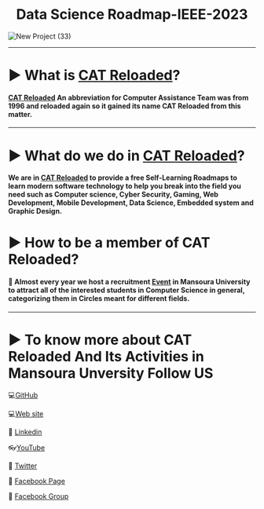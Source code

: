 
<h1 align="center">Data Science Roadmap-IEEE-2023</h1> 

![New Project (33)](https://user-images.githubusercontent.com/91850794/189073077-fd801055-2b4a-4ba8-beac-a9ba764ddf3b.png)

------------
# ▶ What is [CAT Reloaded](https://www.facebook.com/CATReloaded "CAT Reloaded")?

####  [CAT Reloaded](https://www.facebook.com/CATReloaded "CAT Reloaded") An abbreviation for **C**omputer **A**ssistance **T**eam was from **1996** and reloaded again so it gained its name **CAT Reloaded** from this matter.

------------

# ▶ What do we do in [CAT Reloaded](https://www.facebook.com/CATReloaded "CAT Reloaded")?

 ####   We are in [CAT Reloaded](https://www.facebook.com/CATReloaded/) to provide a free Self-Learning Roadmaps to learn modern software technology to help you break into the field you need such as **Computer science**, **Cyber Security**, **Gaming**, **Web Development**, **Mobile Development**, **Data Science**, **Embedded system** and **Graphic Design**.










# ▶ How to be a member of CAT Reloaded?

#### 📌 Almost every year we host a recruitment [Event](https://facebook.com/events/s/hello-world-60/608346587259566/) in Mansoura University to attract all of the interested students in Computer Science in general, categorizing them in Circles meant for different fields.

------------


#  ▶ To know more about CAT Reloaded And Its Activities in Mansoura Unversity **Follow US**

💻[GitHub](https://github.com/CATReloaded "Web site")

💻[Web site](http://catreloaded.org/ "Web site")

📱 [Linkedin](https://www.linkedin.com/company/cat-reloaded/ "Linkedin")

👓[YouTube](https://www.youtube.com/user/C4TReloaded "YouTube")

📱 [Twitter](https://twitter.com/CATReloaded "Twitter")

📱 [Facebook Page](https://www.facebook.com/pg/CATReloaded "Facebook Page")

📱 [Facebook Group](https://www.facebook.com/groups/catreloaded.team "Facebook Group")



